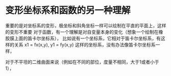 # 变形坐标系和函数的另一种理解
重要的是对坐标系的变形，极坐标和斜角坐标一样可以绘制在平直的平面上，这样的变形不重要
对于函数，有一个理解是对自变量本身的变化（想象一个绘制在橡胶膜上面的笛卡尔坐标系），
比如说有一个坐标系，它相对于笛卡尔坐标系，有这样的关系
x1 = fx(x,y), y1 = fy(x,y)
这样的坐标系，没有办法像笛卡尔坐标系一样，

对于不平坦的二维曲面来说（例如在不同的部位，度量不相同，大于1或者小于1），